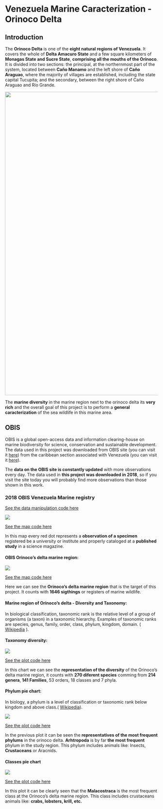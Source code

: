 Venezuela Marine Caracterization - Orinoco Delta
================

## Introduction

The **Orinoco Delta** is one of the **eight natural regions of
Venezuela**. It covers the whole of **Delta Amacuro State** and a few
square kilometers of **Monagas State and Sucre State**, **comprising all
the mouths of the Orinoco**. It is divided into two sections: the
principal, at the northernmost part of the system, located between
**Caño Manamo** and the left shore of **Caño Araguao**, where the
majority of villages are established, including the state capital
Tucupita; and the secondary, between the right shore of Caño Araguao and
Río Grande.

<img src="images/orinoco_img.jpg" width="1000px" />

The **marine diversity** in the marine region next to the orinoco delta
its **very rich** and the overall goal of this project is to perform a
**general caracterization** of the sea wildlife in this marine area.

## OBIS

OBIS is a global open-access data and information clearing-house on
marine biodiversity for science, conservation and sustainable
development. The data used in this project was downloaded from OBIS site
(you can visit it [here](https://obis.org/)) from the caribbean section
associated with Venezuela (you can visit it
[here](https://obis.org/area/280)).

The **data on the OBIS site is constantly updated** with more
observations every day. The data used in **this project was downloaded
in 2018**, so if you visit the site today you will probably find more
observations than those shown in this work.

### 2018 OBIS Venezuela Marine registry

[See the data manipulation code here](XXXXXX)

![](README_files/figure-gfm/unnamed-chunk-3-1.png)<!-- -->

[See the map code here](XXXXXX)

In this map every red dot represents a **observation of a specimen**
registered be a university or institute and properly cataloged at a
**published study** in a science magazine.

#### OBIS Orinoco’s delta marine region:

![](README_files/figure-gfm/unnamed-chunk-4-1.png)<!-- -->

[See the map code here](XXXXXX)

Here we can see the **Orinoco’s delta marine region** that is the target
of this project. It counts with **1646 sigthings** or registers of
marine wildlife.

#### Marine region of Orinoco’s delta - Diversity and Taxonomy:

In biological classification, taxonomic rank is the relative level of a
group of organisms (a taxon) in a taxonomic hierarchy. Examples of
taxonomic ranks are species, genus, family, order, class, phylum,
kingdom, domain. (
[Wikipedia](https://en.wikipedia.org/wiki/Taxonomic_rank) ).

#### Taxonomy diversity:

![](README_files/figure-gfm/unnamed-chunk-5-1.png)<!-- -->

[See the plot code here](XXXXXX)

In this chart we can see the **representation of the diversity** of the
Orinoco’s delta marine region, it counts with **270 diferent species**
comming from **214 genera**, **141 Families**, 53 orders, 18 classes and
7 phyla.

#### Phylum pie chart:

In biology, a phylum is a level of classification or taxonomic rank
below kingdom and above class.(
[Wikipedia](https://en.wikipedia.org/wiki/Phylum)).

![](README_files/figure-gfm/unnamed-chunk-6-1.png)<!-- -->

[See the plot code here](XXXXXX)

In the previous plot it can be seen the **representatives of the most
frequent phylums** in the orinoco delta. **Arhtropoda** is by far **the
most frequent** phylum in the study region. This phylum includes animals
like: Insects, **Crustaceans** or Aracnids.

#### Classes pie chart

![](README_files/figure-gfm/unnamed-chunk-7-1.png)<!-- -->

[See the plot code here](XXXXXX)

In this plot it can be clearly seen that the **Malacostraca** is the
most frequent class at the Orinoco’s delta marine region. This class
includes crustaceans animals like: **crabs, lobsters, krill, etc.**
